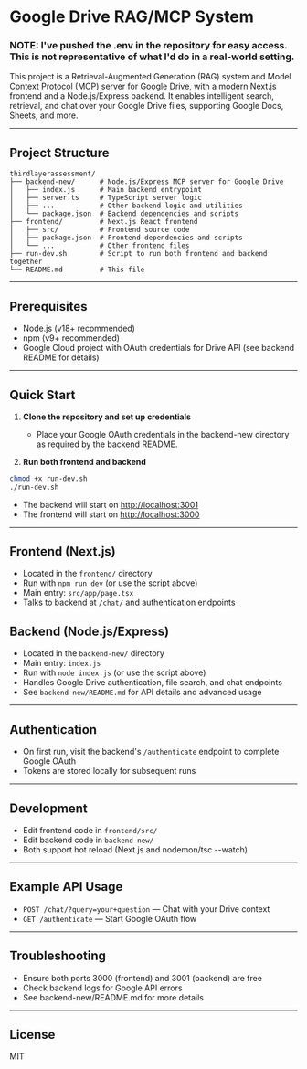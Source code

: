 # Google Drive RAG/MCP System

### NOTE: I've pushed the .env in the repository for easy access. This is not representative of what I'd do in a real-world setting.

This project is a Retrieval-Augmented Generation (RAG) system and Model Context Protocol (MCP) server for Google Drive, with a modern Next.js frontend and a Node.js/Express backend. It enables intelligent search, retrieval, and chat over your Google Drive files, supporting Google Docs, Sheets, and more.

---

## Project Structure

```
thirdlayerassessment/
├── backend-new/      # Node.js/Express MCP server for Google Drive
│   ├── index.js      # Main backend entrypoint
│   ├── server.ts     # TypeScript server logic
│   ├── ...           # Other backend logic and utilities
│   └── package.json  # Backend dependencies and scripts
├── frontend/         # Next.js React frontend
│   ├── src/          # Frontend source code
│   ├── package.json  # Frontend dependencies and scripts
│   └── ...           # Other frontend files
├── run-dev.sh        # Script to run both frontend and backend together
└── README.md         # This file
```

---

## Prerequisites
- Node.js (v18+ recommended)
- npm (v9+ recommended)
- Google Cloud project with OAuth credentials for Drive API (see backend README for details)

---

## Quick Start

1. **Clone the repository and set up credentials**
   - Place your Google OAuth credentials in the backend-new directory as required by the backend README.

2. **Run both frontend and backend**

```bash
chmod +x run-dev.sh
./run-dev.sh
```

- The backend will start on [http://localhost:3001](http://localhost:3001)
- The frontend will start on [http://localhost:3000](http://localhost:3000)

---

## Frontend (Next.js)
- Located in the `frontend/` directory
- Run with `npm run dev` (or use the script above)
- Main entry: `src/app/page.tsx`
- Talks to backend at `/chat/` and authentication endpoints

## Backend (Node.js/Express)
- Located in the `backend-new/` directory
- Main entry: `index.js`
- Run with `node index.js` (or use the script above)
- Handles Google Drive authentication, file search, and chat endpoints
- See `backend-new/README.md` for API details and advanced usage

---

## Authentication
- On first run, visit the backend's `/authenticate` endpoint to complete Google OAuth
- Tokens are stored locally for subsequent runs

---

## Development
- Edit frontend code in `frontend/src/`
- Edit backend code in `backend-new/`
- Both support hot reload (Next.js and nodemon/tsc --watch)

---

## Example API Usage
- `POST /chat/?query=your+question` — Chat with your Drive context
- `GET /authenticate` — Start Google OAuth flow

---

## Troubleshooting
- Ensure both ports 3000 (frontend) and 3001 (backend) are free
- Check backend logs for Google API errors
- See backend-new/README.md for more details

---

## License
MIT
